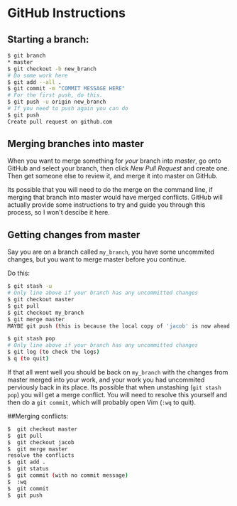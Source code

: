 # GitHub Instructions

## Starting a branch:
```sh
$ git branch
* master
$ git checkout -b new_branch
# Do some work here
$ git add --all .
$ git commit -m "COMMIT MESSAGE HERE"
# For the first push, do this.
$ git push -u origin new_branch
# If you need to push again you can do
$ git push
Create pull request on github.com

```

## Merging branches into master
When you want to merge something for *your* branch into *master*, go onto GitHub and select your branch, then click
*New Pull Request* and create one. Then get someone else to review it, and merge it into master on GitHub.

Its possible that you will need to do the merge on the command line, if merging that branch into master would have merged
conflicts. GitHub will actually provide some instructions to try and guide you through this process, so I won't descibe
it here.

## Getting changes from master
Say you are on a branch called `my_branch`, you have some uncommited changes, but you want to merge master before you continue.

Do this:
```sh
$ git stash -u
# Only line above if your branch has any uncommitted changes
$ git checkout master
$ git pull
$ git checkout my_branch
$ git merge master
MAYBE git push (this is because the local copy of 'jacob' is now ahead [cos it has the stuff from master] compared with the one on github)

$ git stash pop
# Only line above if your branch has any uncommitted changes
$ git log (to check the logs)
$ q (to quit)
```

If that all went well you should be back on `my_branch` with the changes from master merged into your work, and your
work you had uncommited perviously back in its place. Its possible that when unstashing (`git stash pop`) you will
get a merge conflict. You will need to resolve this yourself and then do a `git commit`, which will probably
open Vim (`:wq` to quit).


##Merging conflicts:
```sh
$  git checkout master
$  git pull
$  git checkout jacob
$  git merge master
resolve the conflicts
$  git add .
$  git status
$  git commit (with no commit message)
$  :wq
$  git commit
$  git push
